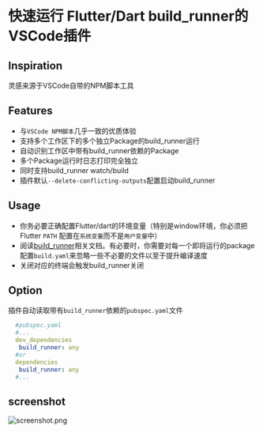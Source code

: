 # 快速运行 Flutter/Dart build_runner的VSCode插件

## Inspiration
灵感来源于VSCode自带的NPM脚本工具



## Features
* 与`VSCode NPM脚本`几乎一致的优质体验
* 支持多个工作区下的多个独立Package的build_runner运行
* 自动识别工作区中带有build_runner依赖的Package
* 多个Package运行时日志打印完全独立
* 同时支持build_runner watch/build
* 插件默认`--delete-conflicting-outputs`配置启动build_runner

## Usage
* 你务必要正确配置Flutter/dart的环境变量（特别是window环境，你必须把Flutter `PATH` 配置在`系统变量`而不是`用户变量`中）
* 阅读[build_runner](https://github.com/dart-lang/build/tree/master/build_runner)相关文档。有必要时，你需要对每一个即将运行的package配置`build.yaml`来忽略一些不必要的文件以至于提升编译速度
* 关闭对应的终端会触发build_runner关闭



## Option
插件自动读取带有`build_runner`依赖的`pubspec.yaml`文件
```yaml
  #pubspec.yaml
  #...
  dev_dependencies
   build_runner: any
  #or
  dependencies
   build_runner: any
  #...
```


## screenshot
![screenshot.png](https://i.loli.net/2021/04/13/azTckg8venIJExi.png)

